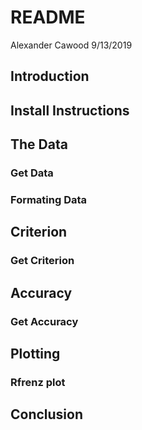 README
================
Alexander Cawood
9/13/2019

Introduction
------------

Install Instructions
--------------------

The Data
--------

### Get Data

### Formating Data

Criterion
---------

### Get Criterion

Accuracy
--------

### Get Accuracy

Plotting
--------

### Rfrenz plot

Conclusion
----------
